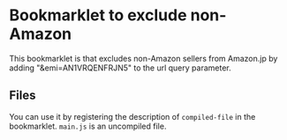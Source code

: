 # Bookmarklet to exclude non-Amazon

This bookmarklet is that excludes non-Amazon sellers from Amazon.jp by adding "&emi=AN1VRQENFRJN5" to the url query parameter.

## Files

You can use it by registering the description of `compiled-file` in the bookmarklet.
 `main.js` is an uncompiled file.
 